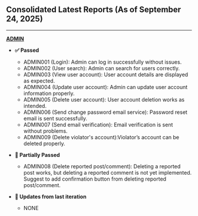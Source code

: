 ## Consolidated Latest Reports (As of September 24, 2025)

---

 [**ADMIN**](./web/admin/Sept-24-25.md)
 - **✅ Passed**
    - ADMIN001 (Login): Admin can log in successfully without issues.
    - ADMIN002 (User search): Admin can search for users correctly.
    - ADMIN003 (View user account): User account details are displayed as expected.
    - ADMIN004 (Update user account): Admin can update user account information properly.
    - ADMIN005 (Delete user account): User account deletion works as intended.
    - ADMIN006 (Send change password email service): Password reset email is sent successfully.
    - ADMIN007 (Send email verification): Email verification is sent without problems.
    - ADMIN009 (Delete violator's account):Violator’s account can be deleted properly.

- **🚧 Partially Passed**
    - ADMIN008 (Delete reported post/comment): Deleting a reported post works, but deleting a reported comment is not yet implemented. Suggest to add confirmation button from deleting reported post/comment.

- **🔄 Updates from last iteration**
    - NONE
